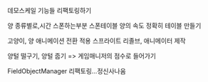 데모스케일 기능들 리팩토링하기

양 종류별로,시간 스폰하는부분 스폰테이블
양의 속도 정확히 테이블 만들기

고양이, 양 애니메이션 전환 적용
스프라이트 리졸브, 애니메이터 제작

양털 떨구기, 양털 줍기 => 게임매니저의 점수로 들어가기

FieldObjectManager 리팩토링...정신사나움
